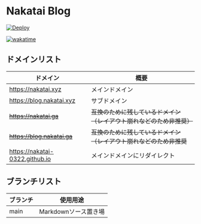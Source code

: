 # Nakatai Blog

[![Deploy](https://github.com/Nakatai-0322/Blog/actions/workflows/pages.yml/badge.svg?branch=main)](https://github.com/Nakatai-0322/Blog/actions/workflows/pages.yml)

[![wakatime](https://wakatime.com/badge/github/Nakatai-0322/Blog.svg)](https://wakatime.com/badge/github/Nakatai-0322/Blog)

## ドメインリスト

|ドメイン|概要|
|---|---|
|<https://nakatai.xyz>|メインドメイン|
|<https://blog.nakatai.xyz>|サブドメイン|
|~~<https://nakatai.ga>~~|~~互換のために残しているドメイン（レイアウト崩れなどのため非推奨）~~|
|~~<https://blog.nakatai.ga>~~|~~互換のために残しているドメイン（レイアウト崩れなどのため非推奨~~|
|<https://nakatai-0322.github.io>|メインドメインにリダイレクト|

## ブランチリスト

| ブランチ     | 使用用途                       |
| -------- | -------------------------- |
| main     | Markdownソース置き場             |
